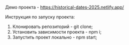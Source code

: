 Демо проекта - https://historical-dates-2025.netlify.app/

Инструкция по запуску проекта:
1. Клонировать репозиторий - git clone;
2. Установить зависимости проекта - npm i;
3. Запустить проект локально - npm start;
